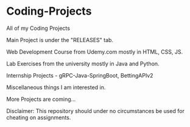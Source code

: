 # Coding-Projects
All of my Coding Projects

Main Project is under the "RELEASES" tab.

Web Development Course from Udemy.com mostly in HTML, CSS, JS.

Lab Exercises from the university mostly in Java and Python.

Internship Projects - gRPC-Java-SpringBoot, BettingAPIv2

Miscellaneous things I am interested in.

More Projects are coming...

Disclaimer: This repository should under no circumstances
            be used for cheating on assignments.
